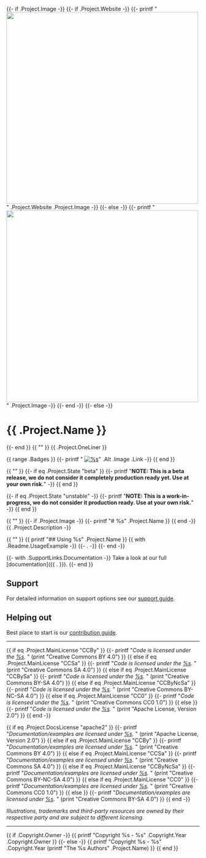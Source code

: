 {{- if .Project.Image -}}
  {{- if .Project.Website -}}
    {{- printf "<a href='%s'><img src='%s' width='500'/></a>" .Project.Website .Project.Image -}}
  {{- else -}}
    {{- printf "<img src='%s' width='500'/>" .Project.Image -}}
  {{- end -}}
{{- else -}}
# {{ .Project.Name }}
{{- end }}
{{ "" }}
{{ .Project.OneLiner }}

{{ range .Badges }}
  {{- printf " [![%s](%s)](%s)" .Alt .Image .Link -}}
{{ end }}

{{ "" }}
{{- if eq .Project.State "beta" }}
  {{- printf "**NOTE: This is a beta release, we do not consider it completely production ready yet. Use at your own risk.**" -}}
{{ end }}

{{- if eq .Project.State "unstable" -}}
  {{- printf "**NOTE: This is a work-in-progress, we do not consider it production ready. Use at your own risk.**" -}}
{{ end }}

{{ "" }}
{{- if .Project.Image -}}
{{- printf "# %s" .Project.Name }}
{{ end -}}
{{ .Project.Description -}}

{{ "" }}
{{ printf "## Using %s" .Project.Name }}
{{ with .Readme.UsageExample -}}
  {{- . -}}
{{- end -}}

{{- with .SupportLinks.Documentation -}}
Take a look at our full [documentation]({{ . }}).
{{- end }}

## Support
For detailed information on support options see our [support guide](/SUPPORT.md).

## Helping out
Best place to start is our [contribution guide](/CONTRIBUTING.md).

----

{{ if eq .Project.MainLicense "CCBy" }}
  {{- printf "*Code is licensed under the [%s](/LICENSE).*  " (print "Creative Commons BY 4.0") }}
{{ else if eq .Project.MainLicense "CCSa" }}
  {{- printf "*Code is licensed under the [%s](/LICENSE).*  " (print "Creative Commons SA 4.0") }}
{{ else if eq .Project.MainLicense "CCBySa" }}
  {{- printf "*Code is licensed under the [%s](/LICENSE).*  " (print "Creative Commons BY-SA 4.0") }}
{{ else if eq .Project.MainLicense "CCByNcSa" }}
  {{- printf "*Code is licensed under the [%s](/LICENSE).*  " (print "Creative Commons BY-NC-SA 4.0") }}
{{ else if eq .Project.MainLicense "CC0" }}
  {{- printf "*Code is licensed under the [%s](/LICENSE).*  " (print "Creative Commons CC0 1.0") }}
{{ else }}
  {{- printf "*Code is licensed under the [%s](/LICENSE).*  " (print "Apache License, Version 2.0") }}
{{ end -}}

{{ if eq .Project.DocsLicense "apache2" }}
  {{- printf "*Documentation/examples are licensed under [%s](/docs/LICENSE).* " (print "Apache License, Version 2.0") }}
{{ else if eq .Project.MainLicense "CCBy" }}
  {{- printf "*Documentation/examples are licensed under [%s](/docs/LICENSE).*  " (print "Creative Commons BY 4.0") }}
{{ else if eq .Project.MainLicense "CCSa" }}
  {{- printf "*Documentation/examples are licensed under [%s](/docs/LICENSE).*  " (print "Creative Commons SA 4.0") }}
{{ else if eq .Project.MainLicense "CCByNcSa" }}
  {{- printf "*Documentation/examples are licensed under [%s](/docs/LICENSE).*  " (print "Creative Commons BY-NC-SA 4.0") }}
{{ else if eq .Project.MainLicense "CC0" }}
  {{- printf "*Documentation/examples are licensed under [%s](/docs/LICENSE).*  " (print "Creative Commons CC0 1.0") }}
{{ else }}
  {{- printf "*Documentation/examples are licensed under [%s](/docs/LICENSE).*  " (print "Creative Commons BY-SA 4.0") }}
{{ end -}}

*Illustrations, trademarks and third-party resources are owned by their respective party and are subject to different licensing.*

---

{{ if .Copyright.Owner -}}
  {{ printf "Copyright %s - %s" .Copyright.Year .Copyright.Owner }}
{{- else -}}
  {{ printf "Copyright %s - %s" .Copyright.Year (printf "The %s Authors" .Project.Name) }}
{{ end }}
